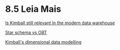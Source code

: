 # 8.5 Leia Mais

[Is Kimball still relevant in the modern data warehouse](https://www.advancinganalytics.co.uk/blog/2019/6/17/is-kimball-still-relevant-in-the-modern-data-warehouse)

[Star schema vs OBT](https://fivetran.com/blog/star-schema-vs-obt)

[Kimball's dimensional data modelling](https://www.holistics.io/books/setup-analytics/kimball-s-dimensional-data-modeling/)
